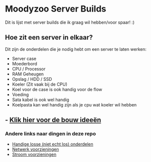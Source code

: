 # Moodyzoo Server Builds

Dit is lijst met server builds die ik graag wil hebben/voor spaar! :)

## Hoe zit een server in elkaar?

Dit zijn de onderdelen die je nodig hebt om een server te laten werken:

- Server case
- Moederbord
- CPU / Processor
- RAM Geheugen
- Opslag / HDD / SSD
- Koeler (Zit vaak bij de CPU)
- Koel voor de case is ook handig voor de flow
- Voeding
- Sata kabel is ook wel handig
- Koelpasta kan wel handig zijn als je cpu wat koeler wil hebben

## - [Klik hier voor de bouw ideeën](https://moodyzoo.github.io/serverbuilds/builds)

### Andere links naar dingen in deze repo

- [Handige losse (niet echt los) onderdelen](https://moodyzoo.github.io/serverbuilds/losse_onderdelen)
- [Netwerk voorzieningen](https://moodyzoo.github.io/serverbuilds/builds/netwerk)
- [Stroom voorzieningen](https://moodyzoo.github.io/serverbuilds/stroom)
